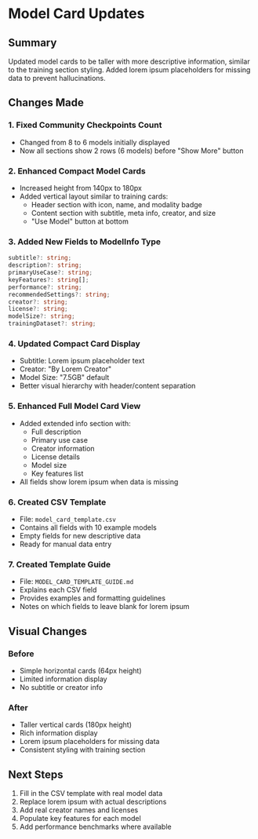 # Model Card Updates

## Summary
Updated model cards to be taller with more descriptive information, similar to the training section styling. Added lorem ipsum placeholders for missing data to prevent hallucinations.

## Changes Made

### 1. **Fixed Community Checkpoints Count**
- Changed from 8 to 6 models initially displayed
- Now all sections show 2 rows (6 models) before "Show More" button

### 2. **Enhanced Compact Model Cards**
- Increased height from 140px to 180px
- Added vertical layout similar to training cards:
  - Header section with icon, name, and modality badge
  - Content section with subtitle, meta info, creator, and size
  - "Use Model" button at bottom

### 3. **Added New Fields to ModelInfo Type**
```typescript
subtitle?: string;
description?: string;
primaryUseCase?: string;
keyFeatures?: string[];
performance?: string;
recommendedSettings?: string;
creator?: string;
license?: string;
modelSize?: string;
trainingDataset?: string;
```

### 4. **Updated Compact Card Display**
- Subtitle: Lorem ipsum placeholder text
- Creator: "By Lorem Creator"
- Model Size: "7.5GB" default
- Better visual hierarchy with header/content separation

### 5. **Enhanced Full Model Card View**
- Added extended info section with:
  - Full description
  - Primary use case
  - Creator information
  - License details
  - Model size
  - Key features list
- All fields show lorem ipsum when data is missing

### 6. **Created CSV Template**
- File: `model_card_template.csv`
- Contains all fields with 10 example models
- Empty fields for new descriptive data
- Ready for manual data entry

### 7. **Created Template Guide**
- File: `MODEL_CARD_TEMPLATE_GUIDE.md`
- Explains each CSV field
- Provides examples and formatting guidelines
- Notes on which fields to leave blank for lorem ipsum

## Visual Changes

### Before
- Simple horizontal cards (64px height)
- Limited information display
- No subtitle or creator info

### After
- Taller vertical cards (180px height)
- Rich information display
- Lorem ipsum placeholders for missing data
- Consistent styling with training section

## Next Steps

1. Fill in the CSV template with real model data
2. Replace lorem ipsum with actual descriptions
3. Add real creator names and licenses
4. Populate key features for each model
5. Add performance benchmarks where available 